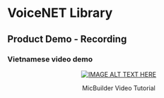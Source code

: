 # VoiceNET Library
## Product Demo - Recording
### Vietnamese video demo ###
<div align="center">

[![IMAGE ALT TEXT HERE](https://img.youtube.com/vi/V9E13BwXla0/0.jpg)](https://www.youtube.com/watch?v=V9E13BwXla0)

MicBuilder Video Tutorial

</div>
